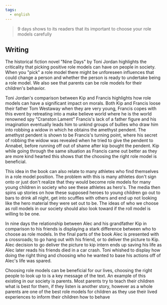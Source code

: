 ```yaml
---
tags:
  - english
---
```

 >9 days shows to its readers that its important to choose your role models carefully
## Writing

The historical fiction novel "Nine Days" by Toni Jordan highlights the criticality that picking positive role models can have on people in society. When you "pick" a role model there might be unforeseen influences that could change a person and whether the person is ready to undertake being a role model. We also see that parents can be role models for their children's behavior.

Toni Jordan's comparison between Kip and Francis highlights how role models can have a significant impact on morals. Both Kip and Francis loose their father Tom Westaway when they are very young, Francis copes with this event by retreating into a make believe world where he is the world renowned spy "Cranston Lament" Francis's lack of a father figure and his imagination eventually leads him to unkind groups of bullies who draw him into robbing a widow in which he obtains the amethyst pendent. The amethyst pendent is shown to be Francis's turning point, where his secret of robbing the widow was revealed when he tried to give the pendent to Annabel, before running off out of shame after kip bought the pendent. Kip while going through the same situation as Francis came out better as they are more kind hearted this shows that the choosing the right role model is beneficial.

This idea in the book can also relate to many athletes who find themselves in a role model position. The problem with this is many athletes don't sign onto or just don't realize that they would become role models for many young children in society who see these athletes as hero's. The media then spins up stories on how these supposed heroes to young children go out to bars to drink all night, get into scuffles with others and end up not looking like the hero material they were set out to be. The ideas of who we choose as roll models in our society should also look toward if the roll model is willing to be one.

In nine days the relationship between Alec and his grandfather Kip in comparison to his friends is displaying a stark difference between who to choose as role models. In the final parts of the book Alec is presented with a crossroads; to go hang out with his friend, or to deliver the picture to Kip. Alec decision to go deliver the picture to kip intern ends up saving his life as Alec later reads his friends died in a car crash. Toni whished to display how doing the right thing and choosing who he wanted to base his actions off of Alec's life was spared.

Choosing role models can be beneficial for our lives, choosing the right people to look up to is a key message of the text. An example of this existing in our society is parents. Most parents try to teach their children what is best for them, if they listen is another story, however as a whole parents are one of the best role models for children as they use their lived experiences to inform their children how to behave

